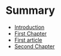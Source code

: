 # Summary

* [Introduction](README.md)
* [First Chapter](first_chapter.md)
* [First article](first_article.md)
* [Second Chapter](second_chapter.md)

